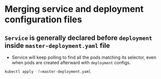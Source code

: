 # Merging service and deployment configuration files

## `Service` is generally declared before `deployment` inside `master-deployment.yaml` file

- Service will keep polling to find all the pods matching its selector, even when pods are created afterward with `deployment` configs.

```bash
kubectl apply -f=master-deployment.yaml
```
